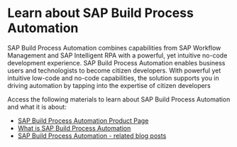 # Learn about SAP Build Process Automation

SAP Build Process Automation combines capabilities from SAP Workflow Management and SAP Intelligent RPA with a powerful, yet intuitive no-code development experience. SAP Build Process Automation enables business users and technologists to become citizen developers. With powerful yet intuitive low-code and no-code capabilities, the solution supports you in driving automation by tapping into the expertise of citizen developers

Access the following materials to learn about SAP Build Process Automation and what it is about:
* [SAP Build Process Automation Product Page](https://help.sap.com/docs/PROCESS_AUTOMATION)
* [What is SAP Build Process Automation](https://help.sap.com/docs/PROCESS_AUTOMATION/a331c4ef0a9d48a89c779fd449c022e7/c20b4e77201b4cde9ce4227e21850deb.html)
* [SAP Build Process Automation - related blog posts](https://blogs.sap.com/tags/696134d1-d791-44ba-9c1e-015db339e9a9/)




